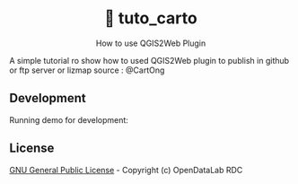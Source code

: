
<h1 align="center" >🔑 tuto_carto</h1>
<p align="center">How to use QGIS2Web Plugin</p>

A simple tutorial ro show  how to used QGIS2Web plugin to 
publish in github or ftp server or lizmap source : @CartOng

## Development 
Running demo for development:
## License

[GNU General Public License](./LICENSE) - Copyright (c) OpenDataLab RDC
